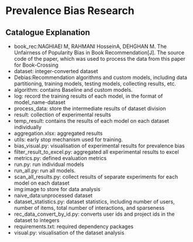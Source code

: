 # Prevalence Bias Research

## Catalogue Explanation

- book_rec:NAGHIAEI M, RAHMANI HosseinA, DEHGHAN M. The Unfairness of Popularity Bias in Book Recommendation[J]. The source code of the paper, which was used to process the data from this paper for Book-Crossing
- dataset: integer-converted dataset
- Debias:Recommendation algorithms and custom models, including data partitioning, training models, testing models, collecting results, etc.
- algorithm: contains Baseline and custom models.
- log: record the training results of each model, in the format of model_name-dataset
- process_data: store the intermediate results of dataset division
- result: collection of experimental results
- temp_result: contains the results of each model on each dataset individually
- aggregation.xlsx: aggregated results
- utils: early stop mechanism used for training.
- bias_visual.py: visualisation of experimental results for prevalence bias
- filter_result_to_excel.py: aggregated all experimental results to excel
- metrics.py: defined evaluation metrics
- run.py: run individual models
- run_all.py: run all models.
- scan_all_results.py: collect results of separate experiments for each model on each dataset
- img:image to store for data analysis
- naive_data:unprocessed dataset
- dataset_statistics.py: dataset statistics, including number of users, number of items, total number of interactions, and sparseness
- rec_data_convert_by_id.py: converts user ids and project ids in the dataset to integers
- requirements.txt: required dependency packages
- visual.py: visualisation of the dataset analysis
